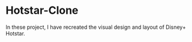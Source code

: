 # Hotstar-Clone
In these project, I have recreated the visual design and layout of Disney+ Hotstar.

